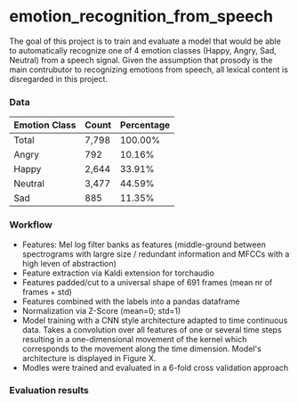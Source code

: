 # emotion_recognition_from_speech

The goal of this project is to train and evaluate a model that would be able to automatically recognize one of 4 emotion classes (Happy, Angry, Sad, Neutral) from a speech signal. Given the assumption that prosody is the main contrubutor to recognizing emotions from speech, all lexical content is disregarded in this project.

### Data

Emotion Class | Count | Percentage
------------ | ------------- | ------------- 
Total | 7,798 | 100.00%
Angry | 792 | 10.16%
Happy | 2,644 | 33.91%
Neutral | 3,477 | 44.59%
Sad | 885 | 11.35%

### Workflow

*  Features: Mel log filter banks as features (middle-ground between spectrograms with largre size / redundant information and MFCCs with a high leven of abstraction)
* Feature extraction via Kaldi extension for torchaudio
* Features padded/cut to a universal shape of 691 frames (mean nr of frames + std)
* Features combined with the labels into a pandas dataframe
* Normalization via Z-Score (mean=0; std=1)
* Model training with a CNN style architecture adapted to time continuous data. Takes a convolution over all features of one or several time steps resulting in a one-dimensional movement of the kernel which corresponds to the movement along the time dimension. Model's architecture is displayed in Figure X.
* Modles were trained and evaluated in a 6-fold cross validation approach

### Evaluation results



